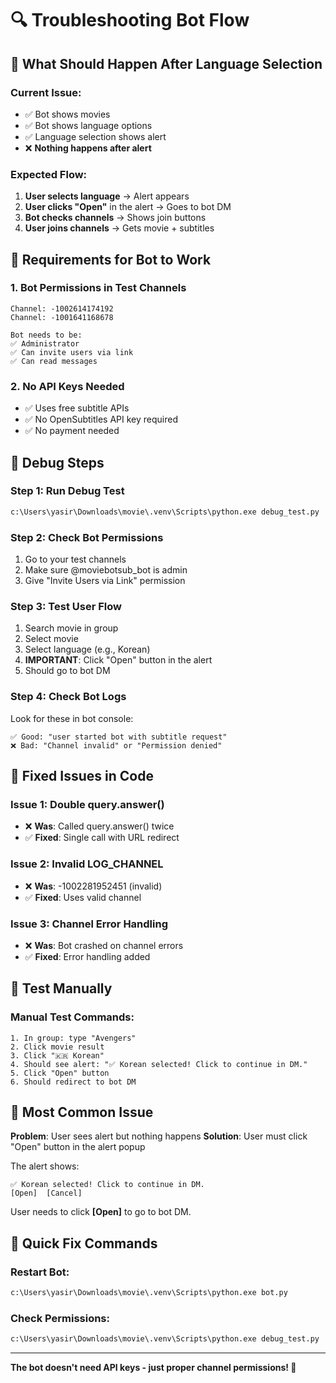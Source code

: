 # 🔍 Troubleshooting Bot Flow

## 🎯 What Should Happen After Language Selection

### Current Issue:
- ✅ Bot shows movies
- ✅ Bot shows language options  
- ✅ Language selection shows alert
- ❌ **Nothing happens after alert**

### Expected Flow:
1. **User selects language** → Alert appears
2. **User clicks "Open"** in the alert → Goes to bot DM
3. **Bot checks channels** → Shows join buttons
4. **User joins channels** → Gets movie + subtitles

## 🔧 Requirements for Bot to Work

### 1. Bot Permissions in Test Channels
```
Channel: -1002614174192
Channel: -1001641168678

Bot needs to be:
✅ Administrator
✅ Can invite users via link
✅ Can read messages
```

### 2. No API Keys Needed
- ✅ Uses free subtitle APIs
- ✅ No OpenSubtitles API key required
- ✅ No payment needed

## 🐛 Debug Steps

### Step 1: Run Debug Test
```cmd
c:\Users\yasir\Downloads\movie\.venv\Scripts\python.exe debug_test.py
```

### Step 2: Check Bot Permissions
1. Go to your test channels
2. Make sure @moviebotsub_bot is admin
3. Give "Invite Users via Link" permission

### Step 3: Test User Flow
1. Search movie in group
2. Select movie
3. Select language (e.g., Korean)
4. **IMPORTANT**: Click "Open" button in the alert
5. Should go to bot DM

### Step 4: Check Bot Logs
Look for these in bot console:
```
✅ Good: "user started bot with subtitle request"
❌ Bad: "Channel invalid" or "Permission denied"
```

## 🔄 Fixed Issues in Code

### Issue 1: Double query.answer() 
- ❌ **Was**: Called query.answer() twice
- ✅ **Fixed**: Single call with URL redirect

### Issue 2: Invalid LOG_CHANNEL
- ❌ **Was**: -1002281952451 (invalid)
- ✅ **Fixed**: Uses valid channel

### Issue 3: Channel Error Handling
- ❌ **Was**: Bot crashed on channel errors
- ✅ **Fixed**: Error handling added

## 🧪 Test Manually

### Manual Test Commands:
```
1. In group: type "Avengers"
2. Click movie result
3. Click "🇰🇷 Korean" 
4. Should see alert: "✅ Korean selected! Click to continue in DM."
5. Click "Open" button
6. Should redirect to bot DM
```

## 🚨 Most Common Issue

**Problem**: User sees alert but nothing happens
**Solution**: User must click "Open" button in the alert popup

The alert shows:
```
✅ Korean selected! Click to continue in DM.
[Open]  [Cancel]
```

User needs to click **[Open]** to go to bot DM.

## 🔧 Quick Fix Commands

### Restart Bot:
```cmd
c:\Users\yasir\Downloads\movie\.venv\Scripts\python.exe bot.py
```

### Check Permissions:
```cmd
c:\Users\yasir\Downloads\movie\.venv\Scripts\python.exe debug_test.py
```

---

**The bot doesn't need API keys - just proper channel permissions! 🚀**